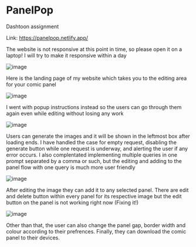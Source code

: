 # PanelPop
Dashtoon assignment

Link: https://panelpop.netlify.app/

The website is not responsive at this point in time, so please open it on a laptop! I will try to make it responsive within a day

![image](https://github.com/Nugget-56/PanelPop/assets/76615014/ddf3fde4-022e-4400-b505-318daa3a7804)

Here is the landing page of my website which takes you to the editing area for your comic panel

![image](https://github.com/Nugget-56/PanelPop/assets/76615014/61459f71-d6e0-415a-842f-e7b0ee6eb318)

I went with popup instructions instead so the users can go through them again even while editing without losing any work

![image](https://github.com/Nugget-56/PanelPop/assets/76615014/7b547dbf-982e-4a72-aded-d448b87c6d3a)

Users can generate the images and it will be shown in the leftmost box after loading ends. I have handled the case for empty request, disabling the generate button while one request is underway, and alerting the user if any error occurs. I also complentated implementing multiple queries in one prompt separated by a comma or such, but the editing and adding to the panel flow with one query is much more user friendly

![image](https://github.com/Nugget-56/PanelPop/assets/76615014/517983fd-aa33-40f5-8969-7ee377156781)

After editing the image they can add it to any selected panel. There are edit and delete button within every panel for its respective image but the edit button on the panel is not working right now (Fixing it!)

![image](https://github.com/Nugget-56/PanelPop/assets/76615014/7f4ef926-78e5-4025-9634-c2cbfd0e3b7b)

Other than that, the user can also change the panel gap, border width and colour according to their prefrences. Finally, they can download the comic panel to their devices.



